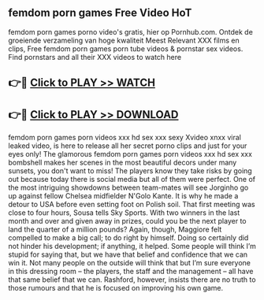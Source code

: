 ## femdom porn games Free Video HoT 

femdom porn games porno video's gratis, hier op Pornhub.com. Ontdek de groeiende verzameling van hoge kwaliteit Meest Relevant XXX films en clips,
Free femdom porn games porn tube videos & pornstar sex videos. Find pornstars and all their XXX videos to watch here


## 👉🔴 [Click to PLAY >> WATCH](http://us.freeplayer.one?title=femdom_porn_games&ref=16D)

## 👉🔴 [Click to PLAY >> DOWNLOAD](http://us.freeplayer.one?title=femdom_porn_games&ref=16D)


femdom porn games porn videos xxx hd sex xxx sexy Xvideo xnxx viral leaked video, is here to release all her secret porno clips and just for your eyes only! The glamorous femdom porn games porn videos xxx hd sex xxx bombshell makes her scenes in the most beautiful decors under many sunsets, you don't want to miss! The players know they take risks by going out because today there is social media but all of them were perfect. One of the most intriguing showdowns between team-mates will see Jorginho go up against fellow Chelsea midfielder N'Golo Kante. It is why he made a detour to USA before even setting foot on Polish soil. That first meeting was close to four hours, Sousa tells Sky Sports. With two winners in the last month and over and given away in prizes, could you be the next player to land the quarter of a million pounds? Again, though, Maggiore felt compelled to make a big call; to do right by himself. Doing so certainly did not hinder his development; if anything, it helped. Some people will think I’m stupid for saying that, but we have that belief and confidence that we can win it. Not many people on the outside will think that but I’m sure everyone in this dressing room – the players, the staff and the management – all have that same belief that we can. Rashford, however, insists there are no truth to those rumours and that he is focused on improving his own game.